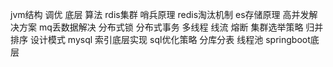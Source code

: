 jvm结构 调优 底层 算法 rdis集群 哨兵原理 redis淘汰机制 es存储原理 高并发解决方案 mq丢数据解决 分布式锁 分布式事务 多线程
线流 熔断 集群选举策略 归并排序 设计模式 mysql 索引底层实现 sql优化策略 分库分表 线程池 springboot底层
